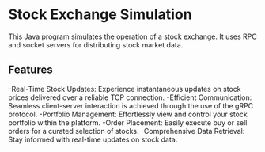 # Stock Exchange Simulation

This Java program simulates the operation of a stock exchange. It uses RPC and socket servers for distributing stock market data.


## Features

-Real-Time Stock Updates: Experience instantaneous updates on stock prices delivered over a reliable TCP connection.
-Efficient Communication: Seamless client-server interaction is achieved through the use of the gRPC protocol.
-Portfolio Management: Effortlessly view and control your stock portfolio within the platform.
-Order Placement: Easily execute buy or sell orders for a curated selection of stocks.
-Comprehensive Data Retrieval: Stay informed with real-time updates on stock data.
   
